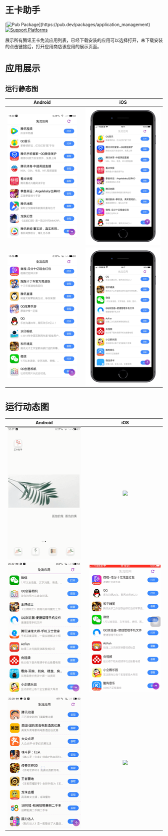 # 王卡助手

[![Pub Package](https://img.shields.io/badge/pub-dependency-orange.svg?)](https://pub.dev/packages/application_management) [![Support Platforms](https://img.shields.io/badge/flutter-android%20%7C%20ios-green.svg)](https://github.com/Nomeleel/wang_card_assistant) 

展示所有腾讯王卡免流应用列表，已经下载安装的应用可以选择打开，未下载安装的点击链接后，打开应用商店该应用的展示页面。

# 应用展示

## 运行静态图

| Android |  | iOS |
| :------: | :------: | :------: |
| <img src="https://raw.githubusercontent.com/Nomeleel/Assets/master/wang_card_assistant/markdown/Android_1.jpg" width="300"/> | | <img src="https://raw.githubusercontent.com/Nomeleel/Assets/master/wang_card_assistant/markdown/Ios_1.jpg" width="340"/> |
| <img src="https://raw.githubusercontent.com/Nomeleel/Assets/master/wang_card_assistant/markdown/Android_2.jpg" width="300"/> | | <img src="https://raw.githubusercontent.com/Nomeleel/Assets/master/wang_card_assistant/markdown/Ios_2.jpg" width="340"/> |

# 运行动态图

| Android |  | iOS |
| :------: | :------: | :------: |
| <img src="https://raw.githubusercontent.com/Nomeleel/Assets/master/wang_card_assistant/markdown/Android_list.gif" width="300"/> | | <img src="https://raw.githubusercontent.com/Nomeleel/Assets/master/wang_card_assistant/markdown/Ios_list.gif" width="300"/> |
| <img src="https://raw.githubusercontent.com/Nomeleel/Assets/master/wang_card_assistant/markdown/Android_open.gif" width="300"/> | | <img src="https://raw.githubusercontent.com/Nomeleel/Assets/master/wang_card_assistant/markdown/Ios_open.gif" width="300"/> |
| <img src="https://raw.githubusercontent.com/Nomeleel/Assets/master/wang_card_assistant/markdown/Android_get.gif" width="300"/> | | <img src="https://raw.githubusercontent.com/Nomeleel/Assets/master/wang_card_assistant/markdown/Ios_get.gif" width="300"/> |

